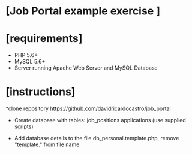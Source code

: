 
# [Job Portal example exercise ]


# [requirements]

* PHP 5.6+
* MySQL 5.6+
* Server running Apache Web Server and MySQL Database


# [instructions]

*clone repository
    https://github.com/davidricardocastro/job_portal

* Create database with tables: 
    job_positions
    applications
    (use supplied scripts)

* Add database details to the file db_personal.template.php, remove "template." from file name






